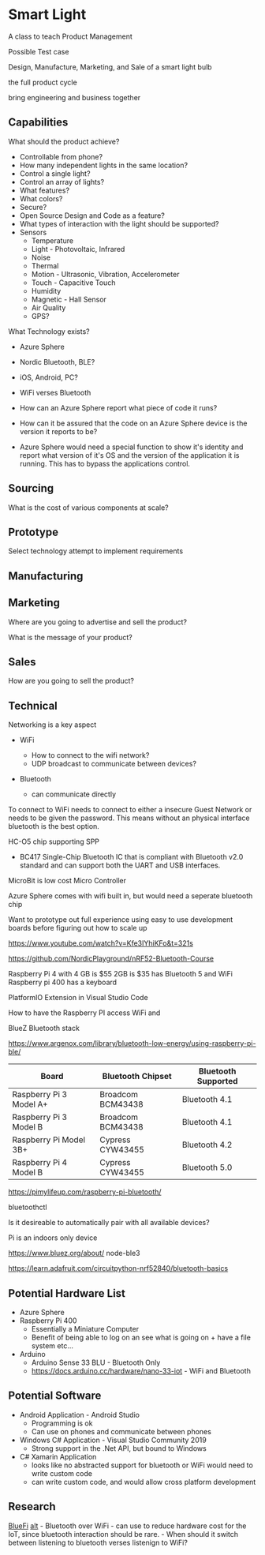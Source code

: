 # Smart Light

A class to teach Product Management

Possible Test case

Design, Manufacture, Marketing, and Sale of a smart light bulb

the full product cycle

bring engineering and business together


## Capabilities

What should the product achieve?

- Controllable from phone?
- How many independent lights in the same location?
- Control a single light?
- Control an array of lights?
- What features?
- What colors?
- Secure?
- Open Source Design and Code as a feature?
- What types of interaction with the light should be supported?
- Sensors
    - Temperature
    - Light - Photovoltaic, Infrared
    - Noise
    - Thermal
    - Motion - Ultrasonic, Vibration, Accelerometer
    - Touch - Capacitive Touch
    - Humidity
    - Magnetic - Hall Sensor
    - Air Quality
    - GPS?

What Technology exists?

- Azure Sphere
- Nordic Bluetooth, BLE?
- iOS, Android, PC?

- WiFi verses Bluetooth


- How can an Azure Sphere report what piece of code it runs?
- How can it be assured that the code on an Azure Sphere device is the version it reports to be?

- Azure Sphere would need a special function to show it's identity and report what version of it's OS and the version of the application it is running. This has to bypass the applications control.


## Sourcing

What is the cost of various components at scale?

## Prototype

Select technology attempt to implement requirements

## Manufacturing

## Marketing

Where are you going to advertise and sell the product?

What is the message of your product?

## Sales

How are you going to sell the product?


## Technical

Networking is a key aspect

- WiFi
    - How to connect to the wifi network?
    - UDP broadcast to communicate between devices?

- Bluetooth
    - can communicate directly

To connect to WiFi needs to connect to either a insecure Guest Network or needs to be given the password. This means without an physical interface bluetooth is the best option.

HC-O5 chip supporting SPP
- BC417 Single-Chip Bluetooth IC that is compliant with Bluetooth v2.0 standard and can support both the UART and USB interfaces.

MicroBit is low cost Micro Controller

Azure Sphere comes with wifi built in, but would need a seperate bluetooth chip

Want to prototype out full experience using easy to use development boards before figuring out how to scale up

https://www.youtube.com/watch?v=Kfe3IYhiKFo&t=321s

https://github.com/NordicPlayground/nRF52-Bluetooth-Course

Raspberry Pi 4 with 4 GB is $55 2GB is $35 has Bluetooth 5 and WiFi
Raspberry pi 400 has a keyboard

PlatformIO Extension in Visual Studio Code

How to have the Raspberry PI access WiFi and 

BlueZ Bluetooth stack

https://www.argenox.com/library/bluetooth-low-energy/using-raspberry-pi-ble/

Board                   | Bluetooth Chipset | Bluetooth Supported
---                     | ---               | ---
Raspberry Pi 3 Model A+ | Broadcom BCM43438 | Bluetooth 4.1
Raspberry Pi 3 Model B  | Broadcom BCM43438 | Bluetooth 4.1
Raspberry Pi Model 3B+  | Cypress CYW43455  | Bluetooth 4.2
Raspberry Pi 4 Model B  | Cypress CYW43455  | Bluetooth 5.0


https://pimylifeup.com/raspberry-pi-bluetooth/

bluetoothctl

Is it desireable to automatically pair with all available devices?

Pi is an indoors only device


https://www.bluez.org/about/
node-ble3

https://learn.adafruit.com/circuitpython-nrf52840/bluetooth-basics

## Potential Hardware List

- Azure Sphere
- Raspberry Pi 400
    - Essentially a Miniature Computer
    - Benefit of being able to log on an see what is going on + have a file system etc...
- Arduino 
    - Arduino Sense 33 BLU - Bluetooth Only
    - https://docs.arduino.cc/hardware/nano-33-iot - WiFi and Bluetooth


## Potential Software

- Android Application - Android Studio
    - Programming is ok
    - Can use on phones and communicate between phones
- Windows C# Application - Visual Studio Community 2019
    - Strong support in the .Net API, but bound to Windows
- C# Xamarin Application
    - looks like no abstracted support for bluetooth or WiFi would need to write custom code
    - can write custom code, and would allow cross platform development

## Research

[BlueFi](https://dl.acm.org/doi/epdf/10.1145/3452296.3472920) [alt](https://rtcl.eecs.umich.edu/rtclweb/assets/publications/2021/sigcomm21-cho.pdf)
    - Bluetooth over WiFi
    - can use to reduce hardware cost for the IoT, since bluetooth interaction should be rare. 
    - When should it switch between listening to bluetooth verses listenign to WiFi?